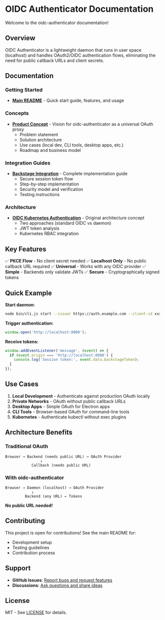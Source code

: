 # OIDC Authenticator Documentation

Welcome to the oidc-authenticator documentation!

## Overview

OIDC Authenticator is a lightweight daemon that runs in user space (localhost) and handles OAuth2/OIDC authentication flows, eliminating the need for public callback URLs and client secrets.

## Documentation

### Getting Started

- **[Main README](../README.md)** - Quick start guide, features, and usage

### Concepts

- **[Product Concept](./product-concept.md)** - Vision for oidc-authenticator as a universal OAuth proxy
  - Problem statement
  - Solution architecture
  - Use cases (local dev, CLI tools, desktop apps, etc.)
  - Roadmap and business model

### Integration Guides

- **[Backstage Integration](./backstage-integration.md)** - Complete implementation guide
  - Secure session token flow
  - Step-by-step implementation
  - Security model and verification
  - Testing instructions

### Architecture

- **[OIDC Kubernetes Authentication](../../concepts/2025-10-23-oidc-kubernetes-authentication.md)** - Original architecture concept
  - Two approaches (standard OIDC vs daemon)
  - JWT token analysis
  - Kubernetes RBAC integration

## Key Features

✅ **PKCE Flow** - No client secret needed
✅ **Localhost Only** - No public callback URL required
✅ **Universal** - Works with any OIDC provider
✅ **Simple** - Backends only validate JWTs
✅ **Secure** - Cryptographically signed tokens

## Quick Example

**Start daemon:**
```bash
node bin/cli.js start --issuer https://auth.example.com --client-id xxx
```

**Trigger authentication:**
```javascript
window.open('http://localhost:8000');
```

**Receive tokens:**
```javascript
window.addEventListener('message', (event) => {
  if (event.origin === 'http://localhost:8000') {
    console.log('Session token:', event.data.backstageToken);
  }
});
```

## Use Cases

1. **Local Development** - Authenticate against production OAuth locally
2. **Private Networks** - OAuth without public callback URLs
3. **Desktop Apps** - Simple OAuth for Electron apps
4. **CLI Tools** - Browser-based OAuth for command-line tools
5. **Kubernetes** - Authenticate kubectl without exec plugins

## Architecture Benefits

### Traditional OAuth
```
Browser → Backend (needs public URL) → OAuth Provider
                ↓
            Callback (needs public URL)
```

### With oidc-authenticator
```
Browser → Daemon (localhost) → OAuth Provider
            ↓
         Backend (any URL) ← Tokens
```

**No public URL needed!**

## Contributing

This project is open for contributions! See the main README for:
- Development setup
- Testing guidelines
- Contribution process

## Support

- **GitHub Issues**: [Report bugs and request features](https://github.com/open-service-portal/oidc-authenticator/issues)
- **Discussions**: [Ask questions and share ideas](https://github.com/open-service-portal/oidc-authenticator/discussions)

## License

MIT - See [LICENSE](../LICENSE) for details.
